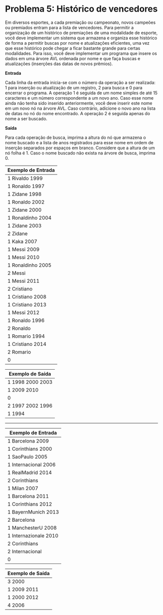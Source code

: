 # Problema 5: Histórico de vencedores

Em diversos esportes, a cada premiação ou campeonato, novos campeões ou premiados entram para a lista de vencedores. Para permitir a organização de um histórico de premiações de uma modalidade de esporte, você deve implementar um sistema que armazena e organiza esse histórico de forma a permitir buscas por nome e atualizações eficientes, uma vez que esse histórico pode chegar a ficar bastante grande para certas modalidades. Para isso, você deve implementar um programa que insere os dados em uma árvore AVL ordenada por nome e que faça buscas e atualizações (inserções das datas de novos prêmios).

__Entrada__

Cada linha da entrada inicia-se com o número da operação a ser realizada: 1 para inserção ou atualização de um registro, 2 para busca e 0 para encerrar o programa. A operação 1 é seguida de um nome simples de até 15 caracteres e um número correspondente a um novo ano. Caso esse nome ainda não tenha sido inserido anteriormente, você deve inserir este nome em um novo nó na árvore AVL. Caso contrário, adicione o novo ano na lista de datas no nó do nome encontrado. A operação 2 é seguida apenas do nome a ser buscado.

__Saída__

Para cada operação de busca, imprima a altura do nó que armazena o nome buscado e a lista de anos registrados para esse nome em ordem de inserção separados por espaços em branco. Considere que a altura de um nó folha é 1. Caso o nome buscado não exista na árvore de busca, imprima 0.

| Exemplo de Entrada  |
| ------------------- |
| 1 Rivaldo 1999      |
| 1 Ronaldo 1997      |
| 1 Zidane 1998       |
| 1 Ronaldo 2002      |
| 1 Zidane 2000       |
| 1 Ronaldinho 2004   |
| 1 Zidane 2003       |
| 2 Zidane            |
| 1 Kaka 2007         |
| 1 Messi 2009        |
| 1 Messi 2010        |
| 1 Ronaldinho 2005   |
| 2 Messi             |
| 1 Messi 2011        |
| 2 Cristiano         |
| 1 Cristiano 2008    |
| 1 Cristiano 2013    |
| 1 Messi 2012        |
| 1 Ronaldo 1996      |
| 2 Ronaldo           |
| 1 Romario 1994      |
| 1 Cristiano 2014    |
| 2 Romario           |
| 0                   |

| Exemplo de Saída |
| ---------------- |
| 1 1998 2000 2003 |
| 1 2009 2010      |
| 0                |
| 2 1997 2002 1996 |
| 1 1994           |

***

|  Exemplo de Entrada   |
| --------------------- |
| 1 Barcelona 2009      |
| 1 Corinthians 2000    |
| 1 SaoPaulo 2005       |
| 1 Internacional 2006  |
| 1 RealMadrid 2014     |
| 2 Corinthians         |
| 1 Milan 2007          |
| 1 Barcelona 2011      |
| 1 Corinthians 2012    |
| 1 BayernMunich 2013   |
| 2 Barcelona           |
| 1 ManchesterU 2008    |
| 1 Internazionale 2010 |
| 2 Corinthians         |
| 2 Internacional       |
| 0                     |

| Exemplo de Saída |
| ---------------- |
| 3 2000           |
| 1 2009 2011      |
| 1 2000 2012      |
| 4 2006           |
